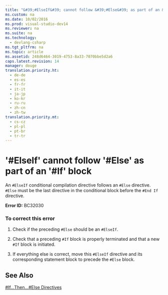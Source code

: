 ```yaml
---
title: "&#39;#ElseIf&#39; cannot follow &#39;#Else&#39; as part of an &#39;#If&#39; block"
ms.custom: na
ms.date: 10/02/2016
ms.prod: visual-studio-dev14
ms.reviewer: na
ms.suite: na
ms.technology: 
  - devlang-csharp
ms.tgt_pltfrm: na
ms.topic: article
ms.assetid: 248d6464-3019-4753-8a33-7070bbe5d2a6
caps.latest.revision: 14
manager: douge
translation.priority.ht: 
  - de-de
  - es-es
  - fr-fr
  - it-it
  - ja-jp
  - ko-kr
  - ru-ru
  - zh-cn
  - zh-tw
translation.priority.mt: 
  - cs-cz
  - pl-pl
  - pt-br
  - tr-tr
---
```

# &#39;#ElseIf&#39; cannot follow &#39;#Else&#39; as part of an &#39;#If&#39; block
An `#ElseIf` conditional compilation directive follows an `#Else` directive. `#Else` must be the last directive in the conditional block before the `#End If` directive.  
  
 **Error ID:** BC32030  
  
### To correct this error  
  
1.  Check if the preceding `#Else` should be an `#ElseIf`.  
  
2.  Check that a preceding `#If` block is properly terminated and that a new `#If` block is initiated.  
  
3.  If everything else is correct, move this `#ElseIf` directive and its corresponding statement block to precede the `#Else` block.  
  
## See Also  
 [#If...Then...#Else Directives](../Topic/%23If...Then...%23Else%20Directives.md)